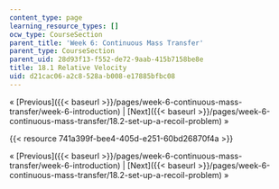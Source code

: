 ```yaml
---
content_type: page
learning_resource_types: []
ocw_type: CourseSection
parent_title: 'Week 6: Continuous Mass Transfer'
parent_type: CourseSection
parent_uid: 28d93f13-f552-de72-9aab-415b7158be8e
title: 18.1 Relative Velocity
uid: d21cac06-a2c8-528a-b008-e17885bfbc08
---
```


« [Previous]({{< baseurl >}}/pages/week-6-continuous-mass-transfer/week-6-introduction) | [Next]({{< baseurl >}}/pages/week-6-continuous-mass-transfer/18.2-set-up-a-recoil-problem) »

{{< resource 741a399f-bee4-405d-e251-60bd26870f4a >}}

« [Previous]({{< baseurl >}}/pages/week-6-continuous-mass-transfer/week-6-introduction) | [Next]({{< baseurl >}}/pages/week-6-continuous-mass-transfer/18.2-set-up-a-recoil-problem) »